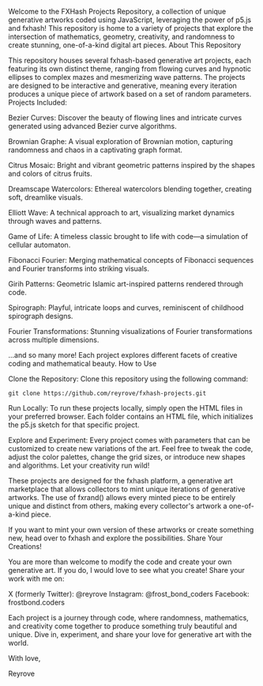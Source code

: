 Welcome to the FXHash Projects Repository, a collection of unique generative artworks coded using JavaScript, leveraging the power of p5.js and fxhash! This repository is home to a variety of projects that explore the intersection of mathematics, geometry, creativity, and randomness to create stunning, one-of-a-kind digital art pieces.
About This Repository

This repository houses several fxhash-based generative art projects, each featuring its own distinct theme, ranging from flowing curves and hypnotic ellipses to complex mazes and mesmerizing wave patterns. The projects are designed to be interactive and generative, meaning every iteration produces a unique piece of artwork based on a set of random parameters.
Projects Included:

Bezier Curves: Discover the beauty of flowing lines and intricate curves generated using advanced Bezier curve algorithms.

Brownian Graphe: A visual exploration of Brownian motion, capturing randomness and chaos in a captivating graph format.

Citrus Mosaic: Bright and vibrant geometric patterns inspired by the shapes and colors of citrus fruits.

Dreamscape Watercolors: Ethereal watercolors blending together, creating soft, dreamlike visuals.

Elliott Wave: A technical approach to art, visualizing market dynamics through waves and patterns.

Game of Life: A timeless classic brought to life with code—a simulation of cellular automaton.

Fibonacci Fourier: Merging mathematical concepts of Fibonacci sequences and Fourier transforms into striking visuals.

Girih Patterns: Geometric Islamic art-inspired patterns rendered through code.

Spirograph: Playful, intricate loops and curves, reminiscent of childhood spirograph designs.

Fourier Transformations: Stunning visualizations of Fourier transformations across multiple dimensions.

...and so many more! Each project explores different facets of creative coding and mathematical beauty.
How to Use

Clone the Repository: Clone this repository using the following command:

    git clone https://github.com/reyrove/fxhash-projects.git

Run Locally: To run these projects locally, simply open the HTML files in your preferred browser. Each folder contains an HTML file, which initializes the p5.js sketch for that specific project.

Explore and Experiment: Every project comes with parameters that can be customized to create new variations of the art. Feel free to tweak the code, adjust the color palettes, change the grid sizes, or introduce new shapes and algorithms. Let your creativity run wild!

These projects are designed for the fxhash platform, a generative art marketplace that allows collectors to mint unique iterations of generative artworks. The use of fxrand() allows every minted piece to be entirely unique and distinct from others, making every collector's artwork a one-of-a-kind piece.

If you want to mint your own version of these artworks or create something new, head over to fxhash and explore the possibilities.
Share Your Creations!

You are more than welcome to modify the code and create your own generative art. If you do, I would love to see what you create! Share your work with me on:

X (formerly Twitter): @reyrove
Instagram: @frost_bond_coders
Facebook: frostbond.coders

Each project is a journey through code, where randomness, mathematics, and creativity come together to produce something truly beautiful and unique. Dive in, experiment, and share your love for generative art with the world.

With love,

Reyrove
